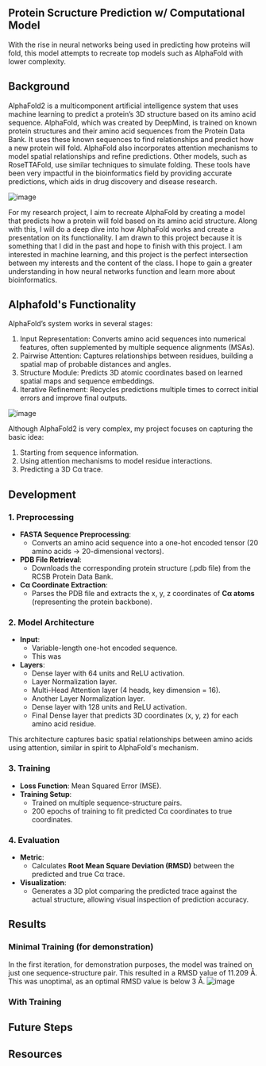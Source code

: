 ## **Protein Scructure Prediction w/ Computational Model**
With the rise in neural networks being used in predicting how proteins will fold, this model attempts to recreate top models such as AlphaFold with lower complexity. 

## Background
AlphaFold2 is a multicomponent artificial intelligence system that uses machine learning to predict a protein’s 3D structure based on its amino acid sequence. AlphaFold, which was created by DeepMind, is trained on known protein structures and their amino acid sequences from the Protein Data Bank. It uses these known sequences to find relationships and predict how a new protein will fold. AlphaFold also incorporates attention mechanisms to model spatial relationships and refine predictions. Other models, such as RoseTTAFold, use similar techniques to simulate folding. These tools have been very impactful in the bioinformatics field by providing accurate predictions, which aids in drug discovery and disease research. 

![image](https://github.com/user-attachments/assets/5947bf02-c77c-46f8-8ba6-3d08625ea56e)

For my research project, I aim to recreate AlphaFold by creating a model that predicts how a protein will fold based on its amino acid structure. Along with this, I will do a deep dive into how AlphaFold works and create a presentation on its functionality. I am drawn to this project because it is something that I did in the past and hope to finish with this project. I am interested in machine learning, and this project is the perfect intersection between my interests and the content of the class. I hope to gain a greater understanding in how neural networks function and learn more about bioinformatics. 

## Alphafold's Functionality
AlphaFold’s system works in several stages:
1. Input Representation: Converts amino acid sequences into numerical features, often supplemented by multiple sequence alignments (MSAs).
2. Pairwise Attention: Captures relationships between residues, building a spatial map of probable distances and angles.
3. Structure Module: Predicts 3D atomic coordinates based on learned spatial maps and sequence embeddings.
4. Iterative Refinement: Recycles predictions multiple times to correct initial errors and improve final outputs.

![image](https://github.com/user-attachments/assets/27f5f46c-d66a-44c8-a2b0-d40f0edf04f9)

Although AlphaFold2 is very complex, my project focuses on capturing the basic idea:
1. Starting from sequence information.
2. Using attention mechanisms to model residue interactions.
3. Predicting a 3D Cα trace.

## Development
### 1. Preprocessing
- **FASTA Sequence Preprocessing**:  
  - Converts an amino acid sequence into a one-hot encoded tensor (20 amino acids → 20-dimensional vectors).
- **PDB File Retrieval**:  
  - Downloads the corresponding protein structure (.pdb file) from the RCSB Protein Data Bank.
- **Cα Coordinate Extraction**:  
  - Parses the PDB file and extracts the x, y, z coordinates of **Cα atoms** (representing the protein backbone).

### 2. Model Architecture
- **Input**:  
  - Variable-length one-hot encoded sequence.
  - This was 
- **Layers**:
  - Dense layer with 64 units and ReLU activation.
  - Layer Normalization layer.
  - Multi-Head Attention layer (4 heads, key dimension = 16).
  - Another Layer Normalization layer.
  - Dense layer with 128 units and ReLU activation.
  - Final Dense layer that predicts 3D coordinates (x, y, z) for each amino acid residue.

This architecture captures basic spatial relationships between amino acids using attention, similar in spirit to AlphaFold's mechanism.

### 3. Training
- **Loss Function**: Mean Squared Error (MSE).
- **Training Setup**:
  - Trained on multiple sequence-structure pairs. 
  - 200 epochs of training to fit predicted Cα coordinates to true coordinates.

### 4. Evaluation
- **Metric**:  
  - Calculates **Root Mean Square Deviation (RMSD)** between the predicted and true Cα trace.
- **Visualization**:  
  - Generates a 3D plot comparing the predicted trace against the actual structure, allowing visual inspection of prediction accuracy.

## Results
### Minimal Training (for demonstration)
In the first iteration, for demonstration purposes, the model was trained on just one sequence-structure pair. This resulted in a RMSD value of 11.209 Å. This was unoptimal, as an optimal RMSD value is below 3 Å.
![image](https://github.com/user-attachments/assets/5585af08-42c3-4e2a-8a61-63525d9b529a)

### With Training



## Future Steps


## Resources
